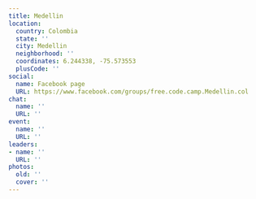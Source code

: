 ```yaml
---
title: Medellin
location:
  country: Colombia
  state: ''
  city: Medellin
  neighborhood: ''
  coordinates: 6.244338, -75.573553
  plusCode: ''
social:
  name: Facebook page
  URL: https://www.facebook.com/groups/free.code.camp.Medellin.col
chat:
  name: ''
  URL: ''
event:
  name: ''
  URL: ''
leaders:
- name: ''
  URL: ''
photos:
  old: ''
  cover: ''
---
```

